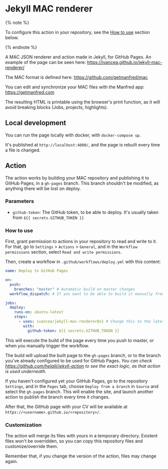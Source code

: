 # Jekyll MAC renderer

{% note %}

To configure this action in your repository, see the [How to use](#how-to-use) section below.

{% endnote %}


A MAC JSON renderer and action made in Jekyll, for GitHub Pages. An example of the page can be seen here: <https://ivancea.github.io/jekyll-mac-renderer/>

The MAC format is defined here: <https://github.com/getmanfred/mac>

You can edit and synchronize your MAC files with the Manfred app: <https://getmanfred.com>

The resulting HTML is printable using the browser's print function, as it will avoid breaking blocks (Jobs, projects, highlights).

## Local development

You can run the page locally with docker, with `docker-compose up`.

It's published at `http://localhost:4000/`, and the page is rebuilt every time a file is changed.

## Action

The action works by building your MAC repository and publishing it to GitHub Pages, in a `gh-pages` branch. This branch shouldn't be modified, as anything there will be lost on deploy.

### Parameters

- `github-token`: The GitHub token, to be able to deploy. It's usually taken from `${{ secrets.GITHUB_TOKEN }}`

### How to use

First, grant permission to actions in your repository to read and write to it.
For that, go to `Settings` > `Actions` > `General`, and in the `Workflow permissions` section, select `Read and write permissions`.

Then, create a workflow in `.github/workflows/deploy.yml` with this content:

```yaml
name: Deploy to GitHub Pages

on:
  push:
    branches: "master" # Automatic build on master changes
  workflow_dispatch: # If you want to be able to build it manually from any branch

jobs:
  deploy:
    runs-on: ubuntu-latest
    steps:
      - uses: ivancea/jekyll-mac-renderer@v1 # Change this to the latest version
        with:
          github-token: ${{ secrets.GITHUB_TOKEN }}
```

This will execute the build of the page every time you push to master, or when you manually trigger the workflow.

The build will upload the built page to the `gh-pages` branch, or to the branch you've already configured to be used for GitHub Pages.
*You can check <https://github.com/helaili/jekyll-action> to see the exact logic, as that action is used underneath.*

If you haven't configured yet your GitHub Pages, go to the repository `Settings`, and in the `Pages` tab, choose `Deploy from a branch` in `Source` and select the `gh-pages` branch. This will enable the site, and launch another action to publish the branch every time it changes.

After that, the GitHub page with your CV will be available at `https://<username>.github.io/<repository>/`.

### Customization

The action will merge its files  with yours in a temporary directory.
Existent files won't be overridden, so you can copy this repository files and customize/override them.

Remember that, if you change the version of the action, files may change again.
